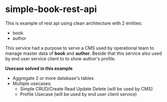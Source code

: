 # simple-book-rest-api
This is example of rest api using clean architecture with 2 entities: 
* book
* author

This service had a purpose to serve a CMS used by operational team to manage master data of **book** and **author**. Beside that this service also used by end user service client to to show author's profile.

**Usecase solved in this example**
* Aggregate 2 or more database's tables
* Multiple usecases:
    * Simple CRUD/Create Read Update Delete (will be used by CMS)
    * Profile Usecase (will be used by end user client service)
